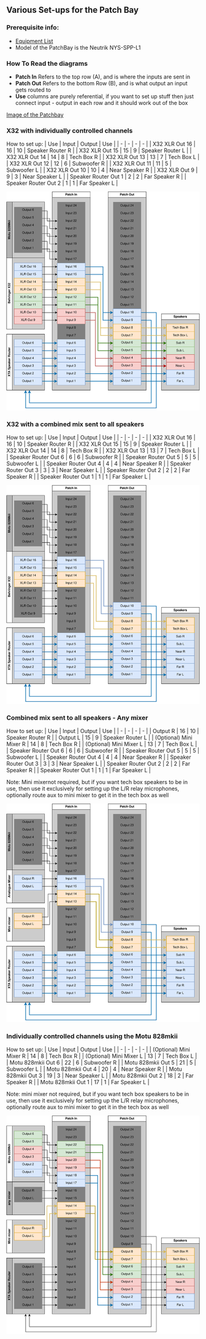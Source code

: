 ## Various Set-ups for the Patch Bay

### Prerequisite info:
- [Equipment List](equipment-list.md)
- Model of the PatchBay is the Neutrik NYS-SPP-L1

### How To Read the diagrams
- **Patch In** Refers to the top row (A), and is where the inputs are sent in
- **Patch Out** Refers to the bottom Row (B), and is what output an input gets routed to
- **Use** columns are purely referential, if you want to set up stuff then just connect input - output in each row and it should work out of the box

[Image of the Patchbay](../images/patchbay-image.jpg)

### X32 with individually controlled channels

How to set up:
| Use | Input | Output | Use |
| - | - | - | - |
| X32 XLR Out 16 | 16 | 10 | Speaker Router R | 
| X32 XLR Out 15 | 15 | 9 | Speaker Router L |
| X32 XLR Out 14 | 14 | 8 | Tech Box R |
| X32 XLR Out 13 | 13 | 7 | Tech Box L |
| X32 XLR Out 12 | 12 | 6 | Subwoofer R |
| X32 XLR Out 11 | 11 | 5 | Subwoofer L |
| X32 XLR Out 10 | 10 | 4 | Near Speaker R |
| X32 XLR Out 9 | 9 | 3 | Near Speaker L |
| Speaker Router Out 1 | 2 | 2 | Far Speaker R |
| Speaker Router Out 2 | 1 | 1 | Far Speaker L |

![Patchbay - X32 with individual channels](../images/patchbay-1.svg)

### X32 with a combined mix sent to all speakers

How to set up:
| Use | Input | Output | Use |
| - | - | - | - |
| X32 XLR Out 16 | 16 | 10 | Speaker Router R | 
| X32 XLR Out 15 | 15 | 9 | Speaker Router L |
| X32 XLR Out 14 | 14 | 8 | Tech Box R |
| X32 XLR Out 13 | 13 | 7 | Tech Box L |
| Speaker Router Out 6 | 6 | 6 | Subwoofer R |
| Speaker Router Out 5 | 5 | 5 | Subwoofer L |
| Speaker Router Out 4 | 4 | 4 | Near Speaker R |
| Speaker Router Out 3 | 3 | 3 | Near Speaker L |
| Speaker Router Out 2 | 2 | 2 | Far Speaker R |
| Speaker Router Out 1 | 1 | 1 | Far Speaker L |

![Patchbay - X32 with combined channels](../images/patchbay-2.svg)

### Combined mix sent to all speakers - Any mixer

How to set up:
| Use | Input | Output | Use |
| - | - | - | - |
| Output R | 16 | 10 | Speaker Router R | 
| Output L | 15 | 9 | Speaker Router L |
| (Optional) Mini Mixer R | 14 | 8 | Tech Box R |
| (Optional) Mini Mixer L | 13 | 7 | Tech Box L |
| Speaker Router Out 6 | 6 | 6 | Subwoofer R |
| Speaker Router Out 5 | 5 | 5 | Subwoofer L |
| Speaker Router Out 4 | 4 | 4 | Near Speaker R |
| Speaker Router Out 3 | 3 | 3 | Near Speaker L |
| Speaker Router Out 2 | 2 | 2 | Far Speaker R |
| Speaker Router Out 1 | 1 | 1 | Far Speaker L |

Note: Mini mixernot required, but if you want tech box speakers to be in use, then use it exclusively for setting up the L/R relay microphones, optionally route aux to mini mixer to get it in the tech box as well

![Patchbay - mixer with combined channels](../images/patchbay-3.svg)
### Individually controlled channels using the Motu 828mkii

How to set up:
| Use | Input | Output | Use |
| - | - | - | - |
| (Optional) Mini Mixer R | 14 | 8 | Tech Box R |
| (Optional) Mini Mixer L | 13 | 7 | Tech Box L |
| Motu 828mkii Out 6 | 22 | 6 | Subwoofer R |
| Motu 828mkii Out 5 | 21 | 5 | Subwoofer L |
| Motu 828mkii Out 4 | 20 | 4 | Near Speaker R |
| Motu 828mkii Out 3 | 19 | 3 | Near Speaker L |
| Motu 828mkii Out 2 | 18 | 2 | Far Speaker R |
| Motu 828mkii Out 1 | 17 | 1 | Far Speaker L |

Note: mini mixer not required, but if you want tech box speakers to be in use, then use it exclusively for setting up the L/R relay microphones, optionally route aux to mini mixer to get it in the tech box as well

![Patchbay - Motu 828mkii with individual channels](../images/patchbay-4.svg)

